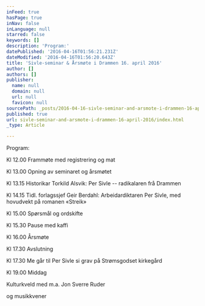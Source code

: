 ```yaml
---
inFeed: true
hasPage: true
inNav: false
inLanguage: null
starred: false
keywords: []
description: 'Program:'
datePublished: '2016-04-16T01:56:21.231Z'
dateModified: '2016-04-16T01:56:20.643Z'
title: 'Sivle-seminar & Årsmøte i Drammen 16. april 2016'
author: []
authors: []
publisher:
  name: null
  domain: null
  url: null
  favicon: null
sourcePath: _posts/2016-04-16-sivle-seminar-and-arsmote-i-drammen-16-april-2016.md
published: true
url: sivle-seminar-and-arsmote-i-drammen-16-april-2016/index.html
_type: Article

---
```

Program:

Kl 12.00 Frammøte med registrering og mat

Kl 13.00 Opning av seminaret og årsmøtet

Kl 13.15 Historikar Torkild Alsvik: Per Sivle -- radikalaren frå Drammen

Kl 14.15 Tidl. forlagssjef Geir Berdahl: Arbeidardiktaren Per Sivle, med hovudvekt på romanen «Streik»

Kl 15.00 Spørsmål og ordskifte

Kl 15.30 Pause med kaffi

Kl 16.00 Årsmøte

Kl 17.30 Avslutning

Kl 17.30 Me går til Per Sivle si grav på Strømsgodset kirkegård 

Kl 19.00 Middag

Kulturkveld med m.a. Jon Sverre Ruder

og musikkvener